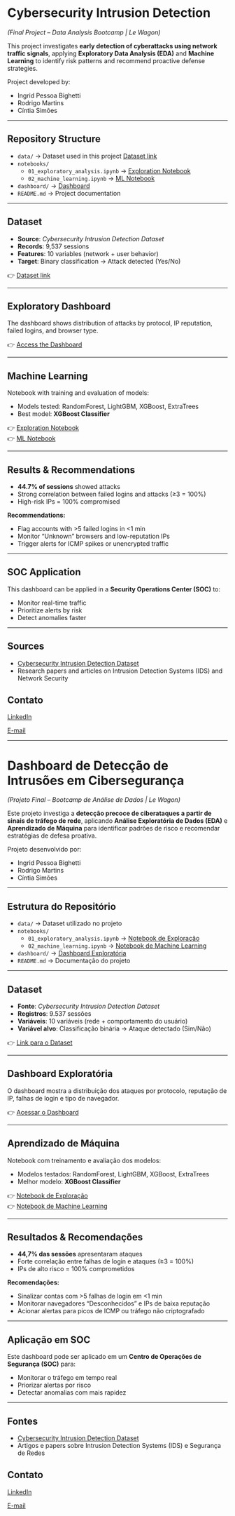# Cybersecurity Intrusion Detection  
*(Final Project – Data Analysis Bootcamp | Le Wagon)*  

This project investigates **early detection of cyberattacks using network traffic signals**, applying **Exploratory Data Analysis (EDA)** and **Machine Learning** to identify risk patterns and recommend proactive defense strategies.  

Project developed by:  
- Ingrid Pessoa Bighetti  
- Rodrigo Martins  
- Cíntia Simões  

---

## Repository Structure  

- `data/` → Dataset used in this project [Dataset link](https://www.kaggle.com/datasets/dnkumars/cybersecurity-intrusion-detection-dataset/data)   
- `notebooks/`  
  - `01_exploratory_analysis.ipynb` → [Exploration Notebook](https://colab.research.google.com/drive/1xrLoRhMHhXFOeq-iNq4ZObZVPmuLpe4G?usp=sharing)  
  - `02_machine_learning.ipynb` → [ML Notebook](https://colab.research.google.com/drive/1TXT9j1mv9K_lphKSlrmcTr8MeLW1x6eW?usp=sharing)  
- `dashboard/` → [Dashboard](https://lookerstudio.google.com/reporting/f113278d-5a0b-47e0-8083-f71180fe5338)  
- `README.md` → Project documentation  

---

## Dataset  

- **Source**: *Cybersecurity Intrusion Detection Dataset*  
- **Records**: 9,537 sessions  
- **Features**: 10 variables (network + user behavior)  
- **Target**: Binary classification → Attack detected (Yes/No)  

👉 [Dataset link](https://www.kaggle.com/datasets/dnkumars/cybersecurity-intrusion-detection-dataset/data)  

---

## Exploratory Dashboard  

The dashboard shows distribution of attacks by protocol, IP reputation, failed logins, and browser type.  

👉 [Access the Dashboard](https://lookerstudio.google.com/reporting/f113278d-5a0b-47e0-8083-f71180fe5338)  

---

## Machine Learning  

Notebook with training and evaluation of models:  

- Models tested: RandomForest, LightGBM, XGBoost, ExtraTrees  
- Best model: **XGBoost Classifier**  

👉 [Exploration Notebook](https://colab.research.google.com/drive/1xrLoRhMHhXFOeq-iNq4ZObZVPmuLpe4G?usp=sharing)  
👉 [ML Notebook](https://colab.research.google.com/drive/1TXT9j1mv9K_lphKSlrmcTr8MeLW1x6eW?usp=sharing)  

---

## Results & Recommendations  

- **44.7% of sessions** showed attacks  
- Strong correlation between failed logins and attacks (≥3 = 100%)  
- High-risk IPs = 100% compromised  

**Recommendations:**  
- Flag accounts with >5 failed logins in <1 min  
- Monitor “Unknown” browsers and low-reputation IPs  
- Trigger alerts for ICMP spikes or unencrypted traffic  

---

## SOC Application  

This dashboard can be applied in a **Security Operations Center (SOC)** to:  
- Monitor real-time traffic  
- Prioritize alerts by risk  
- Detect anomalies faster  

---

## Sources  

- [Cybersecurity Intrusion Detection Dataset](https://www.kaggle.com/datasets/dnkumars/cybersecurity-intrusion-detection-dataset/data)  
- Research papers and articles on Intrusion Detection Systems (IDS) and Network Security


## Contato 
[LinkedIn](https://www.linkedin.com/in/ingrid-pessoa-bighetti-79849650/)

[E-mail](mailto:ingridpessoa1992@gmail.com)

---

# Dashboard de Detecção de Intrusões em Cibersegurança  
*(Projeto Final – Bootcamp de Análise de Dados | Le Wagon)*  

Este projeto investiga a **detecção precoce de ciberataques a partir de sinais de tráfego de rede**, aplicando **Análise Exploratória de Dados (EDA)** e **Aprendizado de Máquina** para identificar padrões de risco e recomendar estratégias de defesa proativa.  

Projeto desenvolvido por:  
- Ingrid Pessoa Bighetti  
- Rodrigo Martins  
- Cíntia Simões  

---

## Estrutura do Repositório  

- `data/` → Dataset utilizado no projeto  
- `notebooks/`  
  - `01_exploratory_analysis.ipynb` → [Notebook de Exploração](https://colab.research.google.com/drive/1xrLoRhMHhXFOeq-iNq4ZObZVPmuLpe4G?usp=sharing)  
  - `02_machine_learning.ipynb` → [Notebook de Machine Learning](https://colab.research.google.com/drive/1TXT9j1mv9K_lphKSlrmcTr8MeLW1x6eW?usp=sharing)  
- `dashboard/` → [Dashboard Exploratória](https://lookerstudio.google.com/reporting/f113278d-5a0b-47e0-8083-f71180fe5338)  
- `README.md` → Documentação do projeto  

---

## Dataset  

- **Fonte**: *Cybersecurity Intrusion Detection Dataset*  
- **Registros**: 9.537 sessões  
- **Variáveis**: 10 variáveis (rede + comportamento do usuário)  
- **Variável alvo**: Classificação binária → Ataque detectado (Sim/Não)  

👉 [Link para o Dataset](https://www.kaggle.com/datasets/dnkumars/cybersecurity-intrusion-detection-dataset/data)  

---

## Dashboard Exploratória  

O dashboard mostra a distribuição dos ataques por protocolo, reputação de IP, falhas de login e tipo de navegador.  

👉 [Acessar o Dashboard](https://lookerstudio.google.com/reporting/f113278d-5a0b-47e0-8083-f71180fe5338)  

---

## Aprendizado de Máquina  

Notebook com treinamento e avaliação dos modelos:  

- Modelos testados: RandomForest, LightGBM, XGBoost, ExtraTrees  
- Melhor modelo: **XGBoost Classifier**  

👉 [Notebook de Exploração](https://colab.research.google.com/drive/1xrLoRhMHhXFOeq-iNq4ZObZVPmuLpe4G?usp=sharing)  
👉 [Notebook de Machine Learning](https://colab.research.google.com/drive/1TXT9j1mv9K_lphKSlrmcTr8MeLW1x6eW?usp=sharing)  

---

## Resultados & Recomendações  

- **44,7% das sessões** apresentaram ataques  
- Forte correlação entre falhas de login e ataques (≥3 = 100%)  
- IPs de alto risco = 100% comprometidos  

**Recomendações:**  
- Sinalizar contas com >5 falhas de login em <1 min  
- Monitorar navegadores “Desconhecidos” e IPs de baixa reputação  
- Acionar alertas para picos de ICMP ou tráfego não criptografado  

---

## Aplicação em SOC  

Este dashboard pode ser aplicado em um **Centro de Operações de Segurança (SOC)** para:  
- Monitorar o tráfego em tempo real  
- Priorizar alertas por risco  
- Detectar anomalias com mais rapidez  

---

## Fontes  

- [Cybersecurity Intrusion Detection Dataset](https://www.kaggle.com/datasets/dnkumars/cybersecurity-intrusion-detection-dataset/data)  
- Artigos e papers sobre Intrusion Detection Systems (IDS) e Segurança de Redes  

## Contato 
[LinkedIn](https://www.linkedin.com/in/ingrid-pessoa-bighetti-79849650/)

[E-mail](mailto:ingridpessoa1992@gmail.com)
